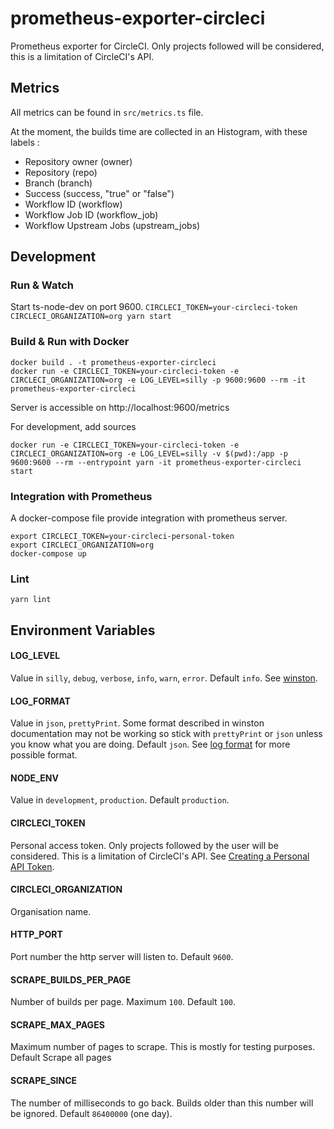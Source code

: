 # prometheus-exporter-circleci
Prometheus exporter for CircleCI. Only projects followed will be considered, this is a limitation of CircleCI's API.

## Metrics
All metrics can be found in `src/metrics.ts` file.

At the moment, the builds time are collected in an Histogram, with these labels :
- Repository owner (owner)
- Repository (repo)
- Branch (branch)
- Success (success, "true" or "false")
- Workflow ID (workflow)
- Workflow Job ID (workflow_job)
- Workflow Upstream Jobs (upstream_jobs)

## Development
### Run & Watch
Start ts-node-dev on port 9600.
`CIRCLECI_TOKEN=your-circleci-token CIRCLECI_ORGANIZATION=org yarn start`

### Build & Run with Docker
```
docker build . -t prometheus-exporter-circleci
docker run -e CIRCLECI_TOKEN=your-circleci-token -e CIRCLECI_ORGANIZATION=org -e LOG_LEVEL=silly -p 9600:9600 --rm -it prometheus-exporter-circleci
```
Server is accessible on http://localhost:9600/metrics

For development, add sources
```
docker run -e CIRCLECI_TOKEN=your-circleci-token -e CIRCLECI_ORGANIZATION=org -e LOG_LEVEL=silly -v $(pwd):/app -p 9600:9600 --rm --entrypoint yarn -it prometheus-exporter-circleci start
```

### Integration with Prometheus
A docker-compose file provide integration with prometheus server.
```
export CIRCLECI_TOKEN=your-circleci-personal-token
export CIRCLECI_ORGANIZATION=org
docker-compose up
```

### Lint
```
yarn lint
```

## Environment Variables
#### LOG_LEVEL
Value in `silly`, `debug`, `verbose`, `info`, `warn`, `error`.
Default `info`.
See [winston](https://www.npmjs.com/package/winston).
#### LOG_FORMAT
Value in `json`, `prettyPrint`. Some format described in winston documentation may not be working so stick with `prettyPrint` or `json` unless you know what you are doing.
Default `json`.
See [log format](https://github.com/winstonjs/logform#formats) for more possible format.
#### NODE_ENV
Value in `development`, `production`.
Default `production`.
#### CIRCLECI_TOKEN
Personal access token. Only projects followed by the user will be considered. This is a limitation of CircleCI's API.
See [Creating a Personal API Token](https://circleci.com/docs/2.0/managing-api-tokens/#creating-a-personal-api-token).
#### CIRCLECI_ORGANIZATION
Organisation name.
#### HTTP_PORT
Port number the http server will listen to.
Default `9600`.
#### SCRAPE_BUILDS_PER_PAGE
Number of builds per page. Maximum `100`.
Default `100`.
#### SCRAPE_MAX_PAGES
Maximum number of pages to scrape. This is mostly for testing purposes.
Default Scrape all pages
#### SCRAPE_SINCE
The number of milliseconds to go back. Builds older than this number will be ignored.
Default `86400000` (one day).
